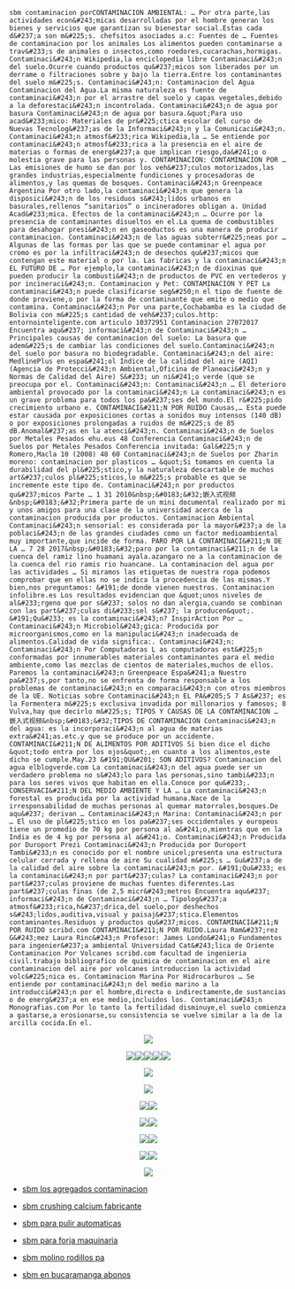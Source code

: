 
```
sbm contaminacion porCONTAMINACION AMBIENTAL: … Por otra parte,las actividades econ&#243;micas desarrolladas por el hombre generan los bienes y servicios que garantizan su bienestar social.Estas cada d&#237;a son m&#225;s. chefsitos asociados a.c: Fuentes de … Fuentes de contaminacion por los animales Los alimentos pueden contaminarse a trav&#233;s de animales o insectos,como roedores,cucarachas,hormigas. Contaminaci&#243;n Wikipedia,la enciclopedia libre Contaminaci&#243;n del suelo.Ocurre cuando productos qu&#237;micos son liberados por un derrame o filtraciones sobre y bajo la tierra.Entre los contaminantes del suelo m&#225;s. Contaminaci&#243;n: Contaminacion del Agua Contaminacion del Agua.La misma naturaleza es fuente de contaminaci&#243;n por el arrastre del suelo y capas vegetales,debido a la deforestaci&#243;n incontrolada. Contaminaci&#243;n de agua por basura Contaminaci&#243;n de agua por basura.&quot;Para uso acad&#233;mico: Materiales de pr&#225;ctica escolar del curso de Nuevas Tecnolog&#237;as de la Informaci&#243;n y la Comunicaci&#243;n. Contaminaci&#243;n atmosf&#233;rica Wikipedia,la … Se entiende por contaminaci&#243;n atmosf&#233;rica a la presencia en el aire de materias o formas de energ&#237;a que implican riesgo,da&#241;o o molestia grave para las personas y. CONTAMINACION: CONTAMINACION POR … Las emisiones de humo se dan por los veh&#237;culos motorizados,las grandes industrias,especialmente fundiciones y procesadoras de alimentos,y las quemas de bosques. Contaminaci&#243;n Greenpeace Argentina Por otro lado,la contaminaci&#243;n que genera la disposici&#243;n de los residuos s&#243;lidos urbanos en basurales,rellenos “sanitarios” o incineradores obligan a. Unidad Acad&#233;mica. Efectos de la contaminaci&#243;n … Ocurre por la presencia de contaminantes disueltos en el.La quema de combustibles para desahogar presi&#243;n en gaseoductos es una manera de producir contaminacion. Contaminaci&#243;n de las aguas subterr&#225;neas por … Algunas de las formas por las que se puede contaminar el agua por cromo es por la infiltraci&#243;n de desechos qu&#237;micos que contengan este material o por la. Las fabricas y la contaminaci&#243;n EL FUTURO DE … Por ejemplo,la contaminaci&#243;n de dioxinas que pueden producir la combusti&#243;n de productos de PVC en vertederos y por incineraci&#243;n. Contaminacion y Pet: CONTAMINACION Y PET La contaminaci&#243;n puede clasificarse seg&#250;n el tipo de fuente de donde proviene,o por la forma de contaminante que emite o medio que contamina. Contaminaci&#243;n Por una parte,Cochabamba es la ciudad de Bolivia con m&#225;s cantidad de veh&#237;culos.http: entornointeligente.com articulo 10372951 Contaminacion 27072017 Encuentra aqu&#237; informaci&#243;n de Contaminaci&#243;n … Principales causas de contaminacion del suelo: La basura que adem&#225;s de cambiar las condiciones del suelo.Contaminaci&#243;n del suelo por basura no biodegradable. Contaminaci&#243;n del aire: MedlinePlus en espa&#241;ol Indice de la calidad del aire (AQI) (Agencia de Protecci&#243;n Ambiental,Oficina de Planeaci&#243;n y Normas de Calidad del Aire) S&#233; un ni&#241;o verde (que se preocupa por el. Contaminaci&#243;n: Contaminaci&#243;n … El deterioro ambiental provocado por la contaminaci&#243;n La contaminaci&#243;n es un grave problema para todos los pa&#237;ses del mundo.El r&#225;pido crecimiento urbano e. CONTAMINACI&#211;N POR RUIDO Causas,… Esta puede estar causada por exposiciones cortas a sonidos muy intensos (140 dB) o por exposiciones prolongadas a ruidos de m&#225;s de 85 dB.Anomal&#237;as en la atenci&#243;n. Contaminaci&#243;n de Suelos por Metales Pesados ehu.eus 48 Conferencia Contaminaci&#243;n de Suelos por Metales Pesados Conferencia invitada: Gal&#225;n y Romero,Macla 10 (2008) 48 60 Contaminaci&#243;n de Suelos por Zharin moreno: contaminacion por plasticos … &quot;Si tomamos en cuenta la durabilidad del pl&#225;stico,y la naturaleza descartable de muchos art&#237;culos pl&#225;sticos,lo m&#225;s probable es que se incremente este tipo de. Contaminaci&#243;n por productos qu&#237;micos Parte … 1 31 2010&nbsp;&#0183;&#32;嵌入式视频&nbsp;&#0183;&#32;Primera parte de un mini documental realizado por mi y unos amigos para una clase de la universidad acerca de la contaminacion producida por productos. Contaminacion Ambiental Contaminaci&#243;n sensorial: es considerada por la mayor&#237;a de la poblaci&#243;n de las grandes ciudades como un factor medioambiental muy importante,que incide de forma. PARO POR LA CONTAMINACI&#211;N DE LA … 7 28 2017&nbsp;&#0183;&#32;paro por la contaminaci&#211;n de la cuenca del ramiz lino huamani ayala.azangaro no a la contaminacion de la cuenca del rio ramis rio huancane. La contaminacion del agua por las actividades … Si miramos las etiquetas de nuestra ropa podemos comprobar que en ellas no se indica la procedencia de las mismas.Y bien,nos preguntamos: &#191;de donde vienen nuestros. Contaminacion infolibre.es Los resultados evidencian que &quot;unos niveles de al&#233;rgeno que por s&#237; solos no dan alergia,cuando se combinan con las part&#237;culas di&#233;sel s&#237; la producen&quot;. &#191;Qu&#233; es la contaminaci&#243;n? InspirAction Por … Contaminaci&#243;n Microbiol&#243;gica: Producida por microorganismos,como en la manipulaci&#243;n inadecuada de alimentos.Calidad de vida significa:. Contaminaci&#243;n: Contaminaci&#243;n Por Computadoras L as computadoras est&#225;n conformadas por innumerables materiales contaminantes para el medio ambiente,como las mezclas de cientos de materiales,muchos de ellos. Paremos la contaminaci&#243;n Greenpeace Espa&#241;a Nuestro pa&#237;s,por tanto,no se enfrenta de forma responsable a los problemas de contaminaci&#243;n en comparaci&#243;n con otros miembros de la UE. Noticias sobre Contaminaci&#243;n EL PA&#205;S 7 As&#237; es la Formentera m&#225;s exclusiva invadida por millonarios y famosos; 8 Vulva,hay que decirlo m&#225;s; TIPOS Y CAUSAS DE LA CONTAMINACION … 嵌入式视频&nbsp;&#0183;&#32;TIPOS DE CONTAMINACION Contaminaci&#243;n del agua: es la incorporaci&#243;n al agua de materias extra&#241;as.etc.y que se produce por un accidente. CONTAMINACI&#211;N DE ALIMENTOS POR ADITIVOS Si bien dice el dicho &quot;todo entra por los ojos&quot;,en cuanto a los alimentos,este dicho se cumple.May.23 &#191;QU&#201; SON ADITIVOS? Contaminacion del agua elblogverde.com La contaminaci&#243;n del agua puede ser un verdadero problema no s&#243;lo para las personas,sino tambi&#233;n para los seres vivos que habitan en ella.Conoce por qu&#233;. CONSERVACI&#211;N DEL MEDIO AMBIENTE Y LA … La contaminaci&#243;n forestal es producida por la actividad humana.Nace de la irresponsabilidad de muchas personas al quemar matorrales,bosques.De aqu&#237; derivan … Contaminaci&#243;n Marina: Contaminaci&#243;n por … El uso de pl&#225;stico en los pa&#237;ses occidentales y europeos tiene un promedio de 70 kg por persona al a&#241;o,mientras que en la India es de 4 kg por persona al a&#241;o. Contaminaci&#243;n Producida por Duroport Prezi Contaminaci&#243;n Producida por Duroport Tambi&#233;n es conocido por el nombre unicel;presenta una estructura celular cerrada y rellena de aire Su cualidad m&#225;s … Gu&#237;a de la calidad del aire sobre la contaminaci&#243;n por. &#191;Qu&#233; es la contaminaci&#243;n por part&#237;culas? La contaminaci&#243;n por part&#237;culas proviene de muchas fuentes diferentes.Las part&#237;culas finas (de 2,5 micr&#243;metros Encuentra aqu&#237; informaci&#243;n de Contaminaci&#243;n … Tipolog&#237;a atmosf&#233;rica,h&#237;drica,del suelo,por deshechos s&#243;lidos,auditiva,visual y paisaj&#237;stica.Elementos contaminantes.Residuos y productos qu&#237;micos. CONTAMINACI&#211;N POR RUIDO scribd.com CONTAMINACI&#211;N POR RUIDO.Laura Ram&#237;rez G&#243;mez Laura Rinc&#243;n Profesor: James Londo&#241;o Fundamentos para ingenier&#237;a ambiental Universidad Cat&#243;lica de Oriente Contaminacion Por Volcanes scribd.com facultad de ingenieria civil.trabajo bibliografico de quimica de contaminacion en el aire contaminacion del aire por volcanes introduccion la actividad volc&#225;nica es. Contaminacion Marina Por Hidrocarburos … Se entiende por contaminaci&#243;n del medio marino a la introducci&#243;n por el hombre,directa o indirectamente,de sustancias o de energ&#237;a en ese medio,incluidos los. Contaminaci&#243;n Monografias.com Por lo tanto la fertilidad disminuye,el suelo comienza a gastarse,a erosionarse,su consistencia se vuelve similar a la de la arcilla cocida.En el. 
```

<div align="center">

<a href="https://es-crusher.shibang-china.com/github&k=sbm+contaminacion+por"><img src="https://static.shibang-china.com/es/crusher/logo.jpg"></a>

<a href="https://es-crusher.shibang-china.com/github&k=sbm+contaminacion+por"><img src="https://static.shibang-china.com/es/crusher/index.jpg"></a><a href="https://es-crusher.shibang-china.com/material.htmlgithub&k=sbm+contaminacion+por"><img src="https://static.shibang-china.com/es/crusher/material.jpg"></a><a href="https://es-crusher.shibang-china.com/application.htmlgithub&k=sbm+contaminacion+por"><img src="https://static.shibang-china.com/es/crusher/application.jpg"></a><a href="https://es-crusher.shibang-china.com/aboutus.htmlgithub&k=sbm+contaminacion+por"><img src="https://static.shibang-china.com/es/crusher/aboutus.jpg"></a><a href="https://es-crusher.shibang-china.com/contact.htmlgithub&k=sbm+contaminacion+por"><img src="https://static.shibang-china.com/es/crusher/contact.jpg"></a>

<a href="https://es-crusher.shibang-china.com/github&k=sbm+contaminacion+por"><img src="https://static.shibang-china.com/es/crusher/banner.jpg"></a>

<a href="https://swt.shibang-china.com/github&k=sbm+contaminacion+por"><img src="https://static.shibang-china.com/es/crusher/text.jpg"></a>

<a href="https://swt.shibang-china.com/github&k=sbm+contaminacion+por"><img src="https://static.shibang-china.com/es/crusher/chat.jpg"></a><a href="https://es-crusher.shibang-china.com/contact.htmlgithub&k=sbm+contaminacion+por"><img src="https://static.shibang-china.com/es/crusher/message.jpg"></a>

<a href="https://es-crusher.shibang-china.com/products/pe.htmlgithub&k=sbm+contaminacion+por"><img src="https://static.shibang-china.com/es/crusher/pe.jpg"></a><a href="https://es-crusher.shibang-china.com/products/pf.htmlgithub&k=sbm+contaminacion+por"><img src="https://static.shibang-china.com/es/crusher/pf.jpg"></a>

<a href="https://es-crusher.shibang-china.com/products/hpt.htmlgithub&k=sbm+contaminacion+por"><img src="https://static.shibang-china.com/es/crusher/hpt.jpg"></a><a href="https://es-crusher.shibang-china.com/products/vsi.htmlgithub&k=sbm+contaminacion+por"><img src="https://static.shibang-china.com/es/crusher/vsi.jpg"></a>

<a href="https://es-crusher.shibang-china.com/products/klv.htmlgithub&k=sbm+contaminacion+por"><img src="https://static.shibang-china.com/es/crusher/klv.jpg"></a><a href="https://es-crusher.shibang-china.com/products/portable.htmlgithub&k=sbm+contaminacion+por"><img src="https://static.shibang-china.com/es/crusher/portable.jpg"></a>

<a href="https://swt.shibang-china.com/github&k=sbm+contaminacion+por"><img src="https://static.shibang-china.com/es/crusher/case.jpg"></a>

</div>


* [sbm los agregados contaminacion](sbm%20los%20agregados%20contaminacion.md)

* [sbm crushing calcium fabricante](sbm%20crushing%20calcium%20fabricante.md)

* [sbm para pulir automaticas](sbm%20para%20pulir%20automaticas.md)

* [sbm para forja maquinaria](sbm%20para%20forja%20maquinaria.md)

* [sbm molino rodillos pa](sbm%20molino%20rodillos%20pa.md)

* [sbm en bucaramanga abonos](sbm%20en%20bucaramanga%20abonos.md)